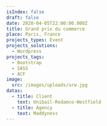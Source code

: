 ```yaml
---
isIndex: false
draft: false
date: 2020-04-05T22:00:00.000Z
title: Grand prix du commerce
place: Paris, France
projects_types: Event
projects_solutions:
  - Wordpress
projects_tags:
  - Bootstrap
  - SASS
  - ACF
image:
  src: /images/uploads/urw.jpg
datas:
  - title: Client
    text: Unibail-Rodamco-Westfield
  - title: Agency
    text: Maddyness
---
```

